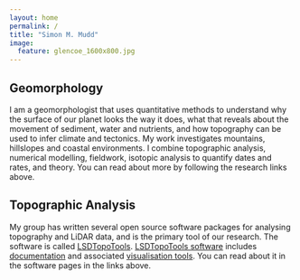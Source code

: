 ```yaml
---
layout: home
permalink: /
title: "Simon M. Mudd"
image:
  feature: glencoe_1600x800.jpg
---
```


<div class="tiles">

<div class="tile">
  <h2 class="post-title">Geomorphology</h2>
  <p class="post-excerpt">I am a geomorphologist that uses quantitative methods to understand why the surface of our planet looks the way it does, what that reveals about the movement of sediment, water and nutrients, and how topography can be used to infer climate and tectonics. My work investigates mountains, hillslopes and coastal environments. I combine topographic analysis, numerical modelling, fieldwork, isotopic analysis to quantify dates and rates, and theory. You can read about more by following the research links above.</p>
</div><!-- /.tile -->


<div class="tile">
  <h2 class="post-title">Topographic Analysis</h2>
  <p class="post-excerpt">My group has written several open source software packages for analysing topography and LiDAR data, and is the primary tool of our research. The software is called <a href="https://lsdtopotools.github.io/">LSDTopoTools</a>. <a href="https://github.com/LSDtopotools">LSDTopoTools software</a> includes <a href="https://lsdtopotools.github.io/LSDTT_documentation/">documentation</a> and associated <a href="https://github.com/LSDtopotools/LSDMappingTools">visualisation tools</a>. You can read about it in the software pages in the links above.</p>
</div><!-- /.tile -->

</div><!-- /.tiles -->